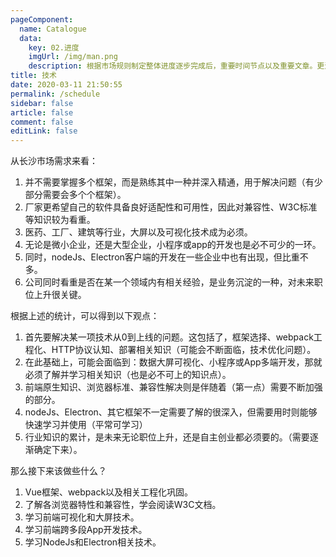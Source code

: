 ```yaml
---
pageComponent: 
  name: Catalogue
  data: 
    key: 02.进度
    imgUrl: /img/man.png
    description: 根据市场规则制定整体进度逐步完成后，重要时间节点以及重要文章。更泛一些。
title: 技术
date: 2020-03-11 21:50:55
permalink: /schedule
sidebar: false
article: false
comment: false
editLink: false
---
```


从长沙市场需求来看：

1. 并不需要掌握多个框架，而是熟练其中一种并深入精通，用于解决问题（有少部分需要会多个个框架）。
2. 厂家更希望自己的软件具备良好适配性和可用性，因此对兼容性、W3C标准等知识较为看重。
3. 医药、工厂、建筑等行业，大屏以及可视化技术成为必须。
4. 无论是微小企业，还是大型企业，小程序或app的开发也是必不可少的一环。
5. 同时，nodeJs、Electron客户端的开发在一些企业中也有出现，但比重不多。
6. 公司同时看重是否在某一个领域内有相关经验，是业务沉淀的一种，对未来职位上升很关键。

根据上述的统计，可以得到以下观点：

1. 首先要解决某一项技术从0到上线的问题。这包括了，框架选择、webpack工程化、HTTP协议认知、部署相关知识（可能会不断面临，技术优化问题）。
2. 在此基础上，可能会面临到：数据大屏可视化、小程序或App多端开发，那就必须了解并学习相关知识（也是必不可上的知识点）。
3. 前端原生知识、浏览器标准、兼容性解决则是伴随着（第一点）需要不断加强的部分。
4. nodeJs、Electron、其它框架不一定需要了解的很深入，但需要用时则能够快速学习并使用（平常可学习）
5. 行业知识的累计，是未来无论职位上升，还是自主创业都必须要的。（需要逐渐确定下来）。

那么接下来该做些什么？

1. Vue框架、webpack以及相关工程化巩固。
2. 了解各浏览器特性和兼容性，学会阅读W3C文档。
3. 学习前端可视化和大屏技术。
4. 学习前端跨多段App开发技术。
5. 学习NodeJs和Electron相关技术。